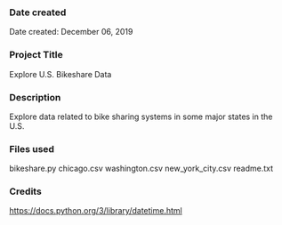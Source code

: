 ### Date created
Date created: December 06, 2019

### Project Title
Explore U.S. Bikeshare Data

### Description
Explore data related to bike sharing systems in some major states in the U.S.

### Files used
bikeshare.py
chicago.csv
washington.csv
new_york_city.csv
readme.txt

### Credits
https://docs.python.org/3/library/datetime.html
